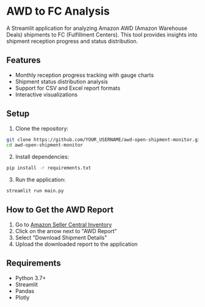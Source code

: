 # AWD to FC Analysis

A Streamlit application for analyzing Amazon AWD (Amazon Warehouse Deals) shipments to FC (Fulfillment Centers). This tool provides insights into shipment reception progress and status distribution.

## Features

- Monthly reception progress tracking with gauge charts
- Shipment status distribution analysis
- Support for CSV and Excel report formats
- Interactive visualizations

## Setup

1. Clone the repository:

```bash
git clone https://github.com/YOUR_USERNAME/awd-open-shipment-monitor.git
cd awd-open-shipment-monitor
```

2. Install dependencies:

```bash
pip install -r requirements.txt
```

3. Run the application:

```bash
streamlit run main.py
```

## How to Get the AWD Report

1. Go to [Amazon Seller Central Inventory](https://sellercentral.amazon.com/fba-inventory/gim/inventory-list)
2. Click on the arrow next to "AWD Report"
3. Select "Download Shipment Details"
4. Upload the downloaded report to the application

## Requirements

- Python 3.7+
- Streamlit
- Pandas
- Plotly

